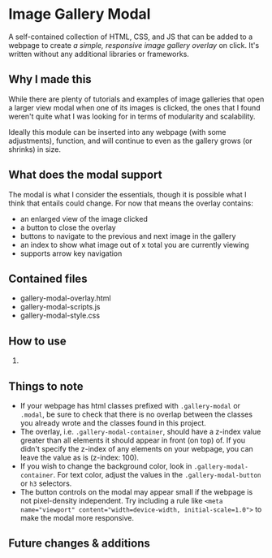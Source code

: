 # Image Gallery Modal
A self-contained collection of HTML, CSS, and JS that can be added to a webpage to create *a simple, responsive image gallery overlay* on click. It's written without any additional libraries or frameworks.

## Why I made this
While there are plenty of tutorials and examples of image galleries that open a larger view modal when one of its images is clicked, the ones that I found weren't quite what I was looking for in terms of modularity and scalability. 

Ideally this module can be inserted into any webpage (with some adjustments), function, and will continue to even as the gallery grows (or shrinks) in size.

## What does the modal support
The modal is what I consider the essentials, though it is possible what I think that entails could change. For now that means the overlay contains:
* an enlarged view of the image clicked
* a button to close the overlay
* buttons to navigate to the previous and next image in the gallery
* an index to show what image out of x total you are currently viewing
* supports arrow key navigation

## Contained files
* gallery-modal-overlay.html
* gallery-modal-scripts.js
* gallery-modal-style.css

## How to use 
1.


## Things to note
* If your webpage has html classes prefixed with `.gallery-modal` or `.modal`, be sure to check that there is no overlap between the classes you already wrote and the classes found in this project. 
* The overlay, i.e. `.gallery-modal-container`, should have a z-index value greater than all elements it should appear in front (on top) of. If you didn't specify the z-index of any elements on your webpage, you can leave the value as is (z-index: 100).
* If you wish to change the background color, look in `.gallery-modal-container`. For text color, adjust the values in the `.gallery-modal-button` or `h3` selectors.
* The button controls on the modal may appear small if the webpage is not pixel-density independent. Try including a rule like `<meta name="viewport" content="width=device-width, initial-scale=1.0">` to make the modal more responsive.
## Future changes & additions